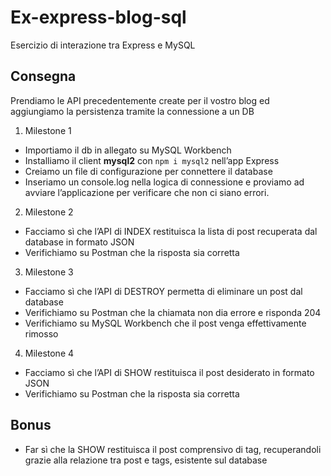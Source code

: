 Ex-express-blog-sql
===
Esercizio di interazione tra Express e MySQL
## Consegna
 Prendiamo le API precedentemente create per il vostro blog ed aggiungiamo la persistenza tramite la connessione a un DB
1. Milestone 1
 - Importiamo il db in allegato su MySQL Workbench
 - Installiamo il client **mysql2** con `npm i mysql2` nell’app Express
 - Creiamo un file di configurazione per connettere il database
 - Inseriamo un console.log nella logica di connessione e proviamo ad avviare l’applicazione per verificare che non ci siano errori.
2. Milestone 2
 - Facciamo sì che l’API di INDEX restituisca la lista di post recuperata dal database in formato JSON
 - Verifichiamo su Postman che la risposta sia corretta
3. Milestone 3
 - Facciamo sì che l’API di DESTROY permetta di eliminare un post dal database
 - Verifichiamo su Postman che la chiamata non dia errore e risponda 204
 - Verifichiamo su MySQL Workbench che il post venga effettivamente rimosso
4. Milestone 4
 - Facciamo sì che l’API di SHOW restituisca il post desiderato in formato JSON
 - Verifichiamo su Postman che la risposta sia corretta

 ## Bonus
  - Far sì che la SHOW restituisca il post comprensivo di tag, recuperandoli grazie alla relazione tra post e tags, esistente sul database
